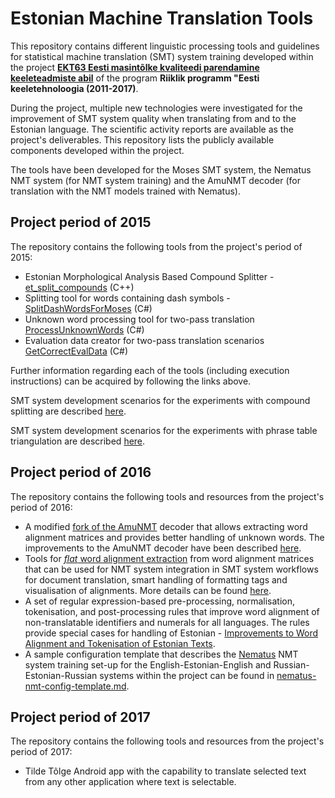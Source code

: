 # Estonian Machine Translation Tools

This repository contains different linguistic processing tools and guidelines for statistical machine translation (SMT) system training developed within the project **[EKT63 Eesti masintõlke kvaliteedi parendamine keeleteadmiste abil](https://www.keeletehnoloogia.ee/en/projects-2011-2017/linguistic-knowledge-in-estonian-machine-translation/linguistic-knowledge-in-estonian-machine-translation?set_language=en)** of the program **Riiklik programm "Eesti keeletehnoloogia (2011-2017)**.

During the project, multiple new technologies were investigated for the improvement of SMT system quality when translating from and to the Estonian language. The scientific activity reports are available as the project's deliverables. This repository lists the publicly available components developed within the project.

The tools have been developed for the Moses SMT system, the Nematus NMT system (for NMT system training) and the AmuNMT decoder (for translation with the NMT models trained with Nematus).

## Project period of 2015

The repository contains the following tools from the project's period of 2015:

- Estonian Morphological Analysis Based Compound Splitter - [et_split_compounds](CompoundSplitter) (C++)
- Splitting tool for words containing dash symbols - [SplitDashWordsForMoses](CompoundWordProcessingTools) (C#)
- Unknown word processing tool for two-pass translation [ProcessUnknownWords](CompoundWordProcessingTools) (C#)
- Evaluation data creator for two-pass translation scenarios [GetCorrectEvalData](CompoundWordProcessingTools) (C#)

Further information regarding each of the tools (including execution instructions) can be acquired by following the links above.

SMT system development scenarios for the experiments with compound splitting are described [here](CompoundSplittingScenarios.md).

SMT system development scenarios for the experiments with phrase table triangulation are described [here](PhraseTableTriangulationScenarios.md).

## Project period of 2016

The repository contains the following tools and resources from the project's period of 2016:

- A modified [fork of the AmuNMT](https://github.com/tilde-nlp/amunmt) decoder that allows extracting word alignment matrices and provides better handling of unknown words. The improvements to the AmuNMT decoder have been described [here](ImprovementsToTheAmuNMTDecoder.md).
- Tools for [_flat_ word alignment extraction](https://github.com/tilde-nlp/neural-machine-translation-tools) from word alignment matrices that can be used for NMT system integration in SMT system workflows for document translation, smart handling of formatting tags and visualisation of alignments. More details can be found [here](WordAlignmentExtraction.md).
- A set of regular expression-based pre-processing, normalisation, tokenisation, and post-processing rules that improve word alignment of non-translatable identifiers and numerals for all languages. The rules provide special cases for handling of Estonian - [Improvements to Word Alignment and Tokenisation of Estonian Texts](EstonianTokenisationImprovements.md).
- A sample configuration template that describes the [Nematus](https://github.com/rsennrich/nematus) NMT system training set-up for the English-Estonian-English and Russian-Estonian-Russian systems within the project can be found in [nematus-nmt-config-template.md](nematus-nmt-config-template.md).

## Project period of 2017

The repository contains the following tools and resources from the project's period of 2017:

- Tilde Tõlge Android app with the capability to translate selected text from any other application where text is selectable.